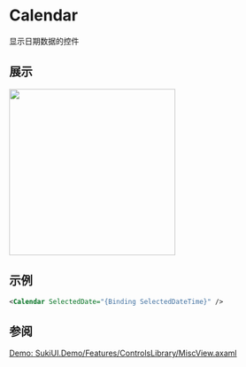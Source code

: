 # Calendar

显示日期数据的控件

## 展示

<img src="/controls/datetime/calendar.gif" height="300px" width="300px"/>

## 示例

```xml
<Calendar SelectedDate="{Binding SelectedDateTime}" />
```

## 参阅

[Demo: SukiUI.Demo/Features/ControlsLibrary/MiscView.axaml](https://github.com/kikipoulet/SukiUI/blob/main/SukiUI.Demo/Features/ControlsLibrary/MiscView.axaml)